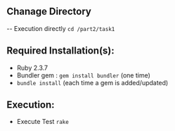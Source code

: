 ## Chanage Directory
-- Execution directly `cd /part2/task1`


## Required Installation(s):
- Ruby 2.3.7
- Bundler gem : `gem install bundler` (one time)
- `bundle install` (each time a gem is added/updated)

## Execution:
- Execute Test `rake`